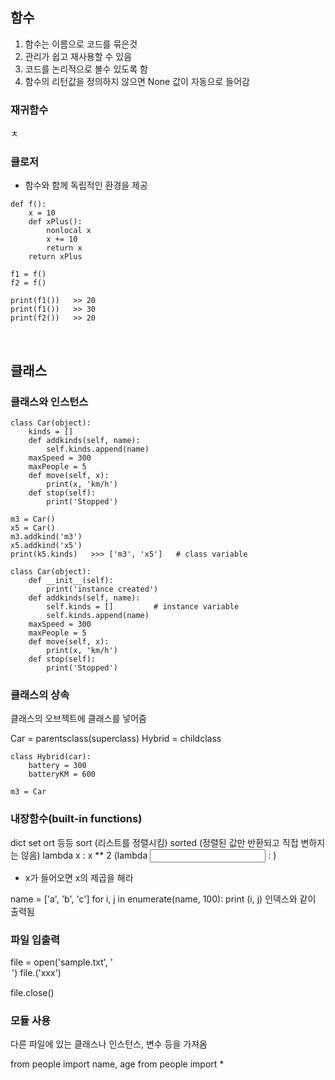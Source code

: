 ## 함수

1. 함수는 이름으로 코드를 묶은것
2. 관리가 쉽고 재사용할 수 있음
3. 코드를 논리적으로 볼수 있도록 함
4. 함수의 리턴값을 정의하지 않으면 None 값이 자동으로 들어감

### 재귀함수

ㅊ

### 클로저

- 함수와 함께 독립적인 환경을 제공

```
def f():
    x = 10
    def xPlus():
        nonlocal x
        x += 10
        return x
    return xPlus

f1 = f()
f2 = f()

print(f1())   >> 20
print(f1())   >> 30
print(f2())   >> 20
```

<br>

## 클래스

### 클래스와 인스턴스

```
class Car(object):
    kinds = []
    def addkinds(self, name):
        self.kinds.append(name)
    maxSpeed = 300
    maxPeople = 5
    def move(self, x):
        print(x, 'km/h')
    def stop(self):
        print('Stopped')

m3 = Car()
x5 = Car()
m3.addkind('m3')
x5.addkind('x5')
print(k5.kinds)   >>> ['m3', 'x5']   # class variable
```

```
class Car(object):
    def __init__(self):
        print('instance created')
    def addkinds(self, name):
        self.kinds = []         # instance variable
        self.kinds.append(name)
    maxSpeed = 300
    maxPeople = 5
    def move(self, x):
        print(x, 'km/h')
    def stop(self):
        print('Stopped')

```

### 클래스의 상속

클래스의 오브젝트에 클래스를 넣어줌

Car = parentsclass(superclass)
Hybrid = childclass

```
class Hybrid(car):
    battery = 300
    batteryKM = 600

m3 = Car

```

### 내장함수(built-in functions)

dict
set
ort
등등
sort (리스트를 정렬시킴)
sorted (정렬된 값만 반환되고 직접 변하지는 않음)
lambda x : x \*\* 2 (lambda <input> : <output>)

- x가 들어오면 x의 제곱을 해라

name = ['a', 'b', 'c']
for i, j in enumerate(name, 100):
print (i, j)
인덱스와 같이 출력됨

### 파일 입출력

file = open('sample.txt', '<option>')
file.<method>('xxx')

file.close()

### 모듈 사용

다른 파일에 있는 클래스나 인스턴스, 변수 등을 가져옴

from people import name, age
from people import \*
